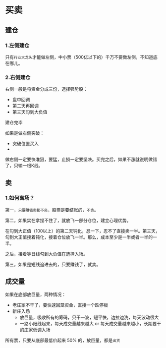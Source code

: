 # 买卖

## 建仓

### 1.左侧建仓

只有`行业大龙头`才能做左侧，中小票（500亿以下的）千万不要做左侧，不知道底在哪儿。

### 2.右侧建仓

右侧一般是将资金分成三份，选择强势股：

- 盘中回调
- 第二天再回调
- 第三天勾到大负值

建仓完毕

如果是做右侧突破：

- 突破位置买入
- 

做右侧一定要快准狠，要猛，止损一定要坚决。买完之后，如果不涨就说明做错了，只输一根K线。

## 卖

### 1.如何离场？

第一，`只要赚钱卖都不臭`，股票是要结账的，`不贪`。

第二，如果实在拿捏不住了，就放飞一部分仓位，建立心理优势。

在勾到大正值（100以上）的第二天钝化，忍一下，忍不了直接卖一半。第三天，勾到大正值接着钝化，接着仓位放飞一半。那么，成本至少是一半或者一半的一半。

之后，接着等日线勾到大负值在选择入场。

第三，如果是短线追进去的，只要赚钱了，就卖。

## 成交量

如果在底部放巨量，两种情况：

- 老庄家不干了，要快速回笼资金，直接一个跌停板
- 新庄入场
  - 放巨量，吸收所有的筹码，只干一波，短平快，边拉边洗，每天波动很大
  - 一路小阳线起来，每天成交量越来越大 or 每天成交量越来越小，长期要干的庄家低调入场

所有票，只要从底部最低价起来 50% 的，放巨量，都是`出货`